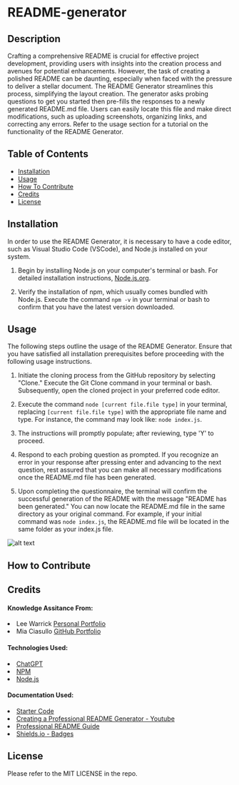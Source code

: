 # README-generator

## Description

Crafting a comprehensive README is crucial for effective project development, providing users with insights into the creation process and avenues for potential enhancements. However, the task of creating a polished README can be daunting, especially when faced with the pressure to deliver a stellar document. The README Generator streamlines this process, simplifying the layout creation. The generator asks probing questions to get you started then pre-fills the responses to a newly generated README.md file. Users can easily locate this file and make direct modifications, such as uploading screenshots, organizing links, and correcting any errors. Refer to the usage section for a tutorial on the functionality of the README Generator.

## Table of Contents

- [Installation](#installation)
- [Usage](#usage)
- [How To Contribute](#how-to-contribute)
- [Credits](#credits)
- [License](#license)

## Installation

In order to use the README Generator, it is necessary to have a code editor, such as Visual Studio Code (VSCode), and Node.js installed on your system.

1. Begin by installing Node.js on your computer's terminal or bash. For detailed installation instructions, <a href='https://nodejs.org/en'>Node.js.org</a>.

2. Verify the installation of npm, which usually comes bundled with Node.js. Execute the command `npm -v` in your terminal or bash to confirm that you have the latest version downloaded.

## Usage

The following steps outline the usage of the README Generator. Ensure that you have satisfied all installation prerequisites before proceeding with the following usage instructions.

1. Initiate the cloning process from the GitHub repository by selecting "Clone." Execute the Git Clone command in your terminal or bash. Subsequently, open the cloned project in your preferred code editor.

2. Execute the command `node [current file.file type]` in your terminal, replacing `[current file.file type]` with the appropriate file name and type. For instance, the command may look like: `node index.js`.

3. The instructions will promptly populate; after reviewing, type 'Y' to proceed.

4. Respond to each probing question as prompted. If you recognize an error in your response after pressing enter and advancing to the next question, rest assured that you can make all necessary modifications once the README.md file has been generated.

5. Upon completing the questionnaire, the terminal will confirm the successful generation of the README with the message "README has been generated." You can now locate the README.md file in the same directory as your original command. For example, if your initial command was `node index.js`, the README.md file will be located in the same folder as your index.js file.

![alt text](assets/images/screenshot.png)

## How to Contribute

## Credits

#### Knowledge Assitance From:
<li>Lee Warrick <link><a href="https://leewarrick.com/">Personal Portfolio</a></link></li>
<li>Mia Ciasullo <link><a href="https://github.com/miacias">GitHub Portfolio</a></link></li>

#### Technologies Used:
<li><link><a href="https://chat.openai.com/">ChatGPT</a></link></li>
<li><link><a href="https://www.npmjs.com/package/inquirer/v/8.2.4?activeTab=readme#prompt">NPM</a></link></li>
<li><link><a href="https://nodejs.org/en/">Node.js</a></link></li>

#### Documentation Used:
<li><link><a href="https://github.com/coding-boot-camp/potential-enigma">Starter Code</a></link></li>
<li><link><a href="https://www.youtube.com/watch?v=xMoAZVIiGT0">Creating a Professional README Generator - Youtube</a></link></li>
<li><link><a href="https://coding-boot-camp.github.io/full-stack/github/professional-readme-guide">Professional README Guide</a></link></li>
<li><link><a href="https://shields.io/badges/git-hub-license">Shields.io - Badges</a></link></li>

## License

Please refer to the MIT LICENSE in the repo.